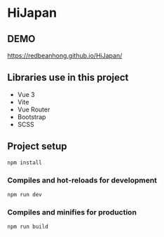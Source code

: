 # HiJapan

## DEMO
https://redbeanhong.github.io/HiJapan/

## Libraries use in this project

- Vue 3
- Vite
- Vue Router
- Bootstrap
- SCSS

## Project setup

```
npm install
```

### Compiles and hot-reloads for development

```
npm run dev
```

### Compiles and minifies for production

```
npm run build
```